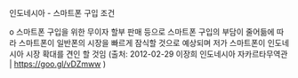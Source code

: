 인도네시아 - 스마트폰 구입 조건


o 스마트폰 구입을 위한 무이자 할부 판매 등으로 스마트폰 구입의 부담이 줄어듦에 따라 스마트폰이 일반폰의 시장을 빠르게 잠식할 것으로 예상되며 저가 스마트폰이 인도네시아 시장 확대를 견인 할 것임 (출처: 2012-02-29 이장희 인도네시아 자카르타무역관 | https://goo.gl/vDZmww )
